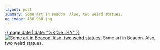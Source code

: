 ```yaml
---
layout: post
summary: Some art in Beacon. Also, two weird statues.
og_image: 436-960.jpg
---
```


<p>
  <time><a href="/436">{{ page.date | date: "%B %e, %Y" }}</a></time>
  <a href="/436"><img src="{{ site.assets_url }}/436-480.jpg" srcset="{{ site.assets_url }}/436-960.jpg 960w, {{ site.assets_url }}/436-720.jpg 720w, {{ site.assets_url }}/436-480.jpg 480w, {{ site.assets_url }}/436-240.jpg 240w" sizes="(min-width: 700px) 50vw, calc(100vw - 2rem)" alt="Some art in Beacon. Also, two weird statues." /></a>
  <span>Some art in Beacon. Also, two weird statues.</span>
</p>
